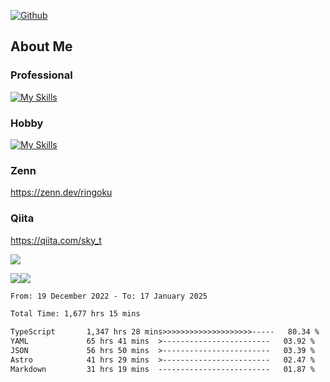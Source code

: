 [![Github](https://img.shields.io/github/followers/skyt-a?label=Follow&style=social)](https://github.com/skyt-a)

## About Me
### Professional
[![My Skills](https://skillicons.dev/icons?i=react,ts,js,nodejs,java,graphql,firebase,githubactions&theme=light)](https://skillicons.dev)
### Hobby
[![My Skills](https://skillicons.dev/icons?i=unity,rust,py&theme=light)](https://skillicons.dev)

### Zenn
https://zenn.dev/ringoku
### Qiita
https://qiita.com/sky_t


![](https://github-profile-summary-cards.vercel.app/api/cards/profile-details?username=skyt-a&theme=default)

![](https://github-profile-summary-cards.vercel.app/api/cards/repos-per-language?username=skyt-a&theme=default)![](https://github-profile-summary-cards.vercel.app/api/cards/stats?username=RinGoku&theme=default)

<!--START_SECTION:waka-->

```txt
From: 19 December 2022 - To: 17 January 2025

Total Time: 1,677 hrs 15 mins

TypeScript       1,347 hrs 28 mins>>>>>>>>>>>>>>>>>>>>-----   80.34 %
YAML             65 hrs 41 mins  >------------------------   03.92 %
JSON             56 hrs 50 mins  >------------------------   03.39 %
Astro            41 hrs 29 mins  >------------------------   02.47 %
Markdown         31 hrs 19 mins  -------------------------   01.87 %
```

<!--END_SECTION:waka-->
